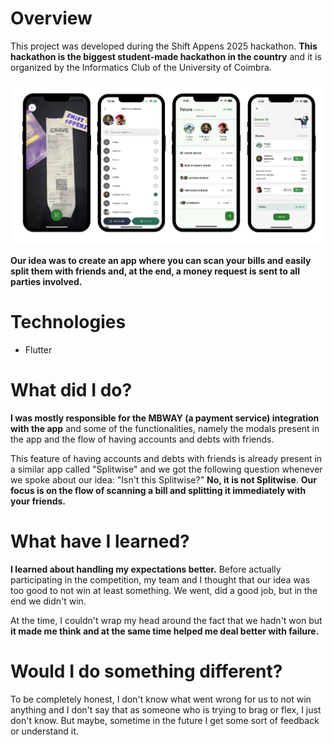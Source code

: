 # Overview

This project was developed during the Shift Appens 2025 hackathon. **This hackathon is the biggest student-made hackathon in the country** and it is organized by the Informatics Club of the University of Coimbra.

![usettle](../../assets/usettle.png)

**Our idea was to create an app where you can scan your bills and easily split them with friends and, at the end, a money request is sent to all parties involved.**

# Technologies

- Flutter

# What did I do?

**I was mostly responsible for the MBWAY (a payment service) integration with the app** and some of the functionalities, namely the modals present in the app and the flow of having accounts and debts with friends.

This feature of having accounts and debts with friends is already present in a similar app called "Splitwise" and we got the following question whenever we spoke about our idea: "Isn't this Splitwise?" **No, it is not Splitwise**. **Our focus is on the flow of scanning a bill and splitting it immediately with your friends.**

# What have I learned?

**I learned about handling my expectations better.** Before actually participating in the competition, my team and I thought that our idea was too good to not win at least something. We went, did a good job, but in the end we didn't win.

At the time, I couldn't wrap my head around the fact that we hadn't won but **it made me think and at the same time helped me deal better with failure.**

# Would I do something different?

To be completely honest, I don't know what went wrong for us to not win anything and I don't say that as someone who is trying to brag or flex, I just don't know. But maybe, sometime in the future I get some sort of feedback or understand it.